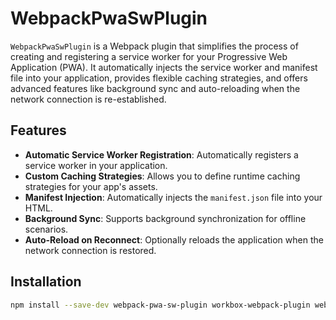 # WebpackPwaSwPlugin

`WebpackPwaSwPlugin` is a Webpack plugin that simplifies the process of creating and registering a service worker for your Progressive Web Application (PWA). It automatically injects the service worker and manifest file into your application, provides flexible caching strategies, and offers advanced features like background sync and auto-reloading when the network connection is re-established.

## Features

- **Automatic Service Worker Registration**: Automatically registers a service worker in your application.
- **Custom Caching Strategies**: Allows you to define runtime caching strategies for your app's assets.
- **Manifest Injection**: Automatically injects the `manifest.json` file into your HTML.
- **Background Sync**: Supports background synchronization for offline scenarios.
- **Auto-Reload on Reconnect**: Optionally reloads the application when the network connection is restored.

## Installation

```bash
npm install --save-dev webpack-pwa-sw-plugin workbox-webpack-plugin webpack-virtual-modules
```
